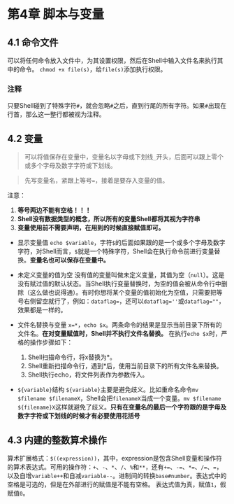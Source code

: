 # 第4章 脚本与变量

## 4.1 命令文件

可以将任何命令放入文件中，为其设置权限，然后在Shell中输入文件名来执行其中的命令。
`chmod +x file(s)`，给`file(s)`添加执行权限。

### 注释

只要Shell碰到了特殊字符`#`，就会忽略`#`之后，直到行尾的所有字符。如果`#`出现在行首，那么这一整行都被视为注释。

## 4.2 变量

> 可以将值保存在变量中，变量名以字母或下划线`_`开头，后面可以跟上零个或多个字母及数字字符或下划线。  

> 先写变量名，紧跟上等号`=`，接着是要存入变量的值。  

注意：

1. **等号两边不能有空格！！！**
2. **Shell没有数据类型的概念，所以所有的变量Shell都将其视为字符串**
3. **变量使用前不需要声明，在用到的时候直接赋值即可。**

- 显示变量值
  `echo $variable`，字符`$`的后面如果跟的是一个或多个字母及数字字符，对Shell而言，`$`就是一个特殊字符，Shell会在执行命令前进行变量替换。**变量名也可以保存在变量中。**
- 未定义变量的值为空
  没有值的变量叫做未定义变量，其值为空（`null`）。这是没有赋过值的默认状态。当Shell执行变量替换时，为空的值会被从命令行中删除（这么做也说得通）。有时你想将某个变量的值初始化为空值，只需要把等号右侧留空就行了，例如：`dataflag=`，还可以`dataflag=''`或`dataflag=""`，效果都是一样的。
- 文件名替换与变量
  `x=*`，`echo $x`。两条命令的结果是显示当前目录下所有的文件名。**在对变量赋值时，Shell并不执行文件名替换。** 在执行`echo $x`时，严格的操作步骤如下：
  1. Shell扫描命令行，将x替换为*。
  2. Shell重新扫描命令行，遇到*后，使用当前目录下的所有文件名来替换。
  3. Shell执行echo，将文件列表作为参数传入。
  
- `${variable}`结构
  `${variable}`主要是避免歧义。比如重命名命令`mv $filename $filenameX`，Shell会把`filenameX`当成一个变量。`mv $filename ${filename}X`这样就避免了歧义。**只有在变量名的最后一个字符跟的是字母及数字字符或下划线的时候才有必要使用花括号**

## 4.3 内建的整数算术操作

算术扩展格式：`$((expression))`，其中，expression是包含Shell变量和操作符的算术表达式。可用的操作符：`+`、`-`、`*`、`/`、`%`和`**`，还有`+=`、`-=`、`*=`、`/=`、`=`，以及自增`variable++`和自减`variable--`。进制间的转换`base#number`。表达式中的空格是可选的，但是在外部进行的赋值是不能有空格。
表达式值为真，赋值`1`，假赋值`0`。
